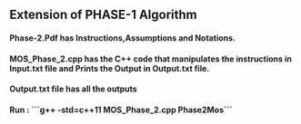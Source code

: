 <h2> Extension of PHASE-1 Algorithm </h2>

 <h4>Phase-2.Pdf has Instructions,Assumptions and Notations. <h4/>

 <h4>MOS_Phase_2.cpp has the C++ code that manipulates the instructions in Input.txt file and Prints the Output in Output.txt file. <h4/>

 <h4>Output.txt file has all the outputs  <h4/>

 <h4>Run  : ```g++ -std=c++11 MOS_Phase_2.cpp Phase2Mos```<h4/>
